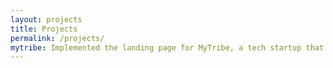 ```yaml
---
layout: projects
title: Projects
permalink: /projects/
mytribe: Implemented the landing page for MyTribe, a tech startup that offers professional staff for your event using automated technology.
---
```

